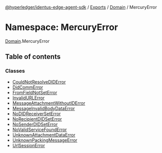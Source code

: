 [@hyperledger/identus-edge-agent-sdk](../README.md) / [Exports](../modules.md) / [Domain](Domain.md) / MercuryError

# Namespace: MercuryError

[Domain](Domain.md).MercuryError

## Table of contents

### Classes

- [CouldNotResolveDIDError](../classes/Domain.MercuryError.CouldNotResolveDIDError.md)
- [DidCommError](../classes/Domain.MercuryError.DidCommError.md)
- [FromFieldNotSetError](../classes/Domain.MercuryError.FromFieldNotSetError.md)
- [InvalidURLError](../classes/Domain.MercuryError.InvalidURLError.md)
- [MessageAttachmentWithoutIDError](../classes/Domain.MercuryError.MessageAttachmentWithoutIDError.md)
- [MessageInvalidBodyDataError](../classes/Domain.MercuryError.MessageInvalidBodyDataError.md)
- [NoDIDReceiverSetError](../classes/Domain.MercuryError.NoDIDReceiverSetError.md)
- [NoRecipientDIDSetError](../classes/Domain.MercuryError.NoRecipientDIDSetError.md)
- [NoSenderDIDSetError](../classes/Domain.MercuryError.NoSenderDIDSetError.md)
- [NoValidServiceFoundError](../classes/Domain.MercuryError.NoValidServiceFoundError.md)
- [UnknownAttachmentDataError](../classes/Domain.MercuryError.UnknownAttachmentDataError.md)
- [UnknownPackingMessageError](../classes/Domain.MercuryError.UnknownPackingMessageError.md)
- [UrlSessionError](../classes/Domain.MercuryError.UrlSessionError.md)
